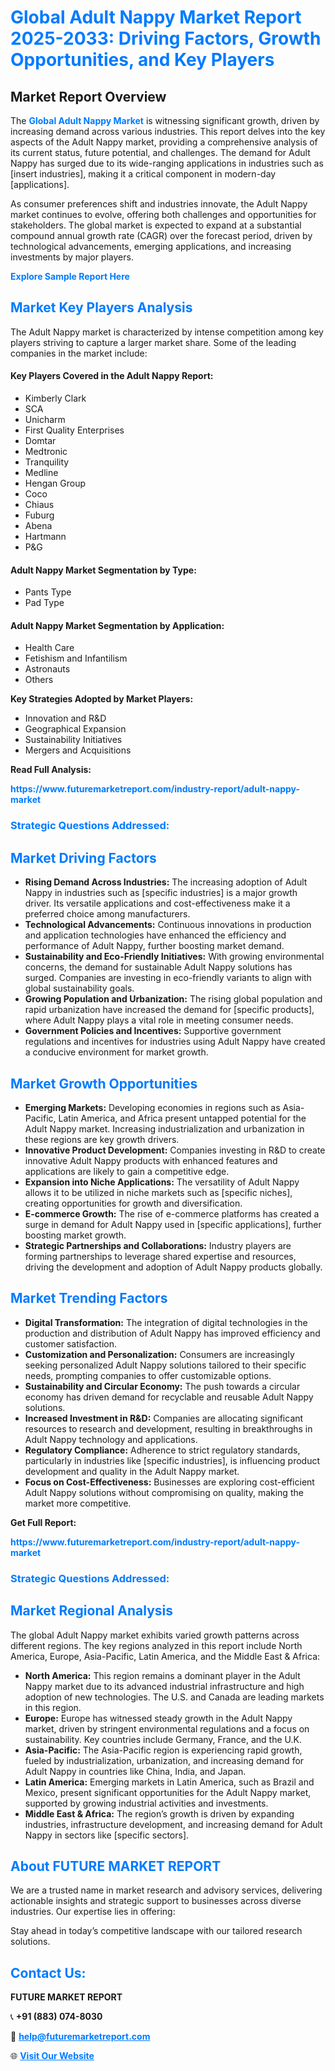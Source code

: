 <h1 style="color: #007BFF;">Global Adult Nappy Market Report 2025-2033: Driving Factors, Growth Opportunities, and Key Players</h1>

<section id="overview">
<h2>Market Report Overview</h2>
<p>The <a href="https://www.futuremarketreport.com/industry-report/adult-nappy-market" style="color: #007BFF; text-decoration: none;"><strong>Global Adult Nappy Market</strong></a> is witnessing significant growth, driven by increasing demand across various industries. This report delves into the key aspects of the Adult Nappy market, providing a comprehensive analysis of its current status, future potential, and challenges. The demand for Adult Nappy has surged due to its wide-ranging applications in industries such as [insert industries], making it a critical component in modern-day [applications].</p>
<p>As consumer preferences shift and industries innovate, the Adult Nappy market continues to evolve, offering both challenges and opportunities for stakeholders. The global market is expected to expand at a substantial compound annual growth rate (CAGR) over the forecast period, driven by technological advancements, emerging applications, and increasing investments by major players.</p>
</section>

<section id="overview">
<p><a href="https://www.futuremarketreport.com/request-sample/reportId=41397" style="color: #007BFF; text-decoration: none;"><strong>Explore Sample Report Here</strong></a></p>
</section>

<section id="key-players">
<h2 style="color: #007BFF;">Market Key Players Analysis</h2>
<p>The Adult Nappy market is characterized by intense competition among key players striving to capture a larger market share. Some of the leading companies in the market include:</p>
<h4>Key Players Covered in the Adult Nappy Report:</h4>
<ul><li>Kimberly Clark</li><li>SCA</li><li>Unicharm</li><li>First Quality Enterprises</li><li>Domtar</li><li>Medtronic</li><li>Tranquility</li><li>Medline</li><li>Hengan Group</li><li>Coco</li><li>Chiaus</li><li>Fuburg</li><li>Abena</li><li>Hartmann</li><li>P&amp;G</li></ul>
<h4>Adult Nappy Market Segmentation by Type:</h4>
<ul><li>Pants Type</li><li>Pad Type</li></ul>

<h4>Adult Nappy Market Segmentation by Application:</h4>
<ul><li>Health Care</li><li>Fetishism and Infantilism</li><li>Astronauts</li><li>Others</li></ul>
<p><strong>Key Strategies Adopted by Market Players:</strong></p>
<ul>
<li>Innovation and R&D</li>
<li>Geographical Expansion</li>
<li>Sustainability Initiatives</li>
<li>Mergers and Acquisitions</li>
</ul>
</section>

<section>
<p><strong>Read Full Analysis: </strong></p><a href="https://www.futuremarketreport.com/industry-report/adult-nappy-market" style="color: #007BFF; text-decoration: none;"><strong>https://www.futuremarketreport.com/industry-report/adult-nappy-market</strong></a>
<h3 style="color: #007BFF;">Strategic Questions Addressed:</h3>
</section>

<section id="driving-factors">
<h2 style="color: #007BFF;">Market Driving Factors</h2>
<ul>
<li><strong>Rising Demand Across Industries:</strong> The increasing adoption of Adult Nappy in industries such as [specific industries] is a major growth driver. Its versatile applications and cost-effectiveness make it a preferred choice among manufacturers.</li>
<li><strong>Technological Advancements:</strong> Continuous innovations in production and application technologies have enhanced the efficiency and performance of Adult Nappy, further boosting market demand.</li>
<li><strong>Sustainability and Eco-Friendly Initiatives:</strong> With growing environmental concerns, the demand for sustainable Adult Nappy solutions has surged. Companies are investing in eco-friendly variants to align with global sustainability goals.</li>
<li><strong>Growing Population and Urbanization:</strong> The rising global population and rapid urbanization have increased the demand for [specific products], where Adult Nappy plays a vital role in meeting consumer needs.</li>
<li><strong>Government Policies and Incentives:</strong> Supportive government regulations and incentives for industries using Adult Nappy have created a conducive environment for market growth.</li>
</ul>
</section>

<section id="growth-opportunities">
<h2 style="color: #007BFF;">Market Growth Opportunities</h2>
<ul>
<li><strong>Emerging Markets:</strong> Developing economies in regions such as Asia-Pacific, Latin America, and Africa present untapped potential for the Adult Nappy market. Increasing industrialization and urbanization in these regions are key growth drivers.</li>
<li><strong>Innovative Product Development:</strong> Companies investing in R&D to create innovative Adult Nappy products with enhanced features and applications are likely to gain a competitive edge.</li>
<li><strong>Expansion into Niche Applications:</strong> The versatility of Adult Nappy allows it to be utilized in niche markets such as [specific niches], creating opportunities for growth and diversification.</li>
<li><strong>E-commerce Growth:</strong> The rise of e-commerce platforms has created a surge in demand for Adult Nappy used in [specific applications], further boosting market growth.</li>
<li><strong>Strategic Partnerships and Collaborations:</strong> Industry players are forming partnerships to leverage shared expertise and resources, driving the development and adoption of Adult Nappy products globally.</li>
</ul>
</section>

<section id="trending-factors">
<h2 style="color: #007BFF;">Market Trending Factors</h2>
<ul>
<li><strong>Digital Transformation:</strong> The integration of digital technologies in the production and distribution of Adult Nappy has improved efficiency and customer satisfaction.</li>
<li><strong>Customization and Personalization:</strong> Consumers are increasingly seeking personalized Adult Nappy solutions tailored to their specific needs, prompting companies to offer customizable options.</li>
<li><strong>Sustainability and Circular Economy:</strong> The push towards a circular economy has driven demand for recyclable and reusable Adult Nappy solutions.</li>
<li><strong>Increased Investment in R&D:</strong> Companies are allocating significant resources to research and development, resulting in breakthroughs in Adult Nappy technology and applications.</li>
<li><strong>Regulatory Compliance:</strong> Adherence to strict regulatory standards, particularly in industries like [specific industries], is influencing product development and quality in the Adult Nappy market.</li>
<li><strong>Focus on Cost-Effectiveness:</strong> Businesses are exploring cost-efficient Adult Nappy solutions without compromising on quality, making the market more competitive.</li>
</ul>
</section>

<section>
<p><strong>Get Full Report: </strong></p><a href="https://www.futuremarketreport.com/industry-report/adult-nappy-market" style="color: #007BFF; text-decoration: none;"><strong>https://www.futuremarketreport.com/industry-report/adult-nappy-market</strong></a>
<h3 style="color: #007BFF;">Strategic Questions Addressed:</h3>
</section>


<section id="regional-analysis">
<h2 style="color: #007BFF;">Market Regional Analysis</h2>
<p>The global Adult Nappy market exhibits varied growth patterns across different regions. The key regions analyzed in this report include North America, Europe, Asia-Pacific, Latin America, and the Middle East & Africa:</p>
<ul>
<li><strong>North America:</strong> This region remains a dominant player in the Adult Nappy market due to its advanced industrial infrastructure and high adoption of new technologies. The U.S. and Canada are leading markets in this region.</li>
<li><strong>Europe:</strong> Europe has witnessed steady growth in the Adult Nappy market, driven by stringent environmental regulations and a focus on sustainability. Key countries include Germany, France, and the U.K.</li>
<li><strong>Asia-Pacific:</strong> The Asia-Pacific region is experiencing rapid growth, fueled by industrialization, urbanization, and increasing demand for Adult Nappy in countries like China, India, and Japan.</li>
<li><strong>Latin America:</strong> Emerging markets in Latin America, such as Brazil and Mexico, present significant opportunities for the Adult Nappy market, supported by growing industrial activities and investments.</li>
<li><strong>Middle East & Africa:</strong> The region’s growth is driven by expanding industries, infrastructure development, and increasing demand for Adult Nappy in sectors like [specific sectors].</li>
</ul>
</section>

<footer>
<h2 style="color: #007BFF;">About FUTURE MARKET REPORT</h2>
<p>We are a trusted name in market research and advisory services, delivering actionable insights and strategic support to businesses across diverse industries. Our expertise lies in offering:</p>

<p>Stay ahead in today’s competitive landscape with our tailored research solutions.</p>

<h2 style="color: #007BFF;">Contact Us:</h2>
<p><strong>FUTURE MARKET REPORT</strong></p>
<p>📞 <strong>+91 (883) 074-8030</strong></p>
<p>📧 <strong><a href="mailto:help@futuremarketreport.com" style="color: #007BFF;">help@futuremarketreport.com</a></strong></p>
<p>🌐 <strong><a href="https://www.futuremarketreport.com/" style="color: #007BFF;">Visit Our Website</a></strong></p>
</footer>
